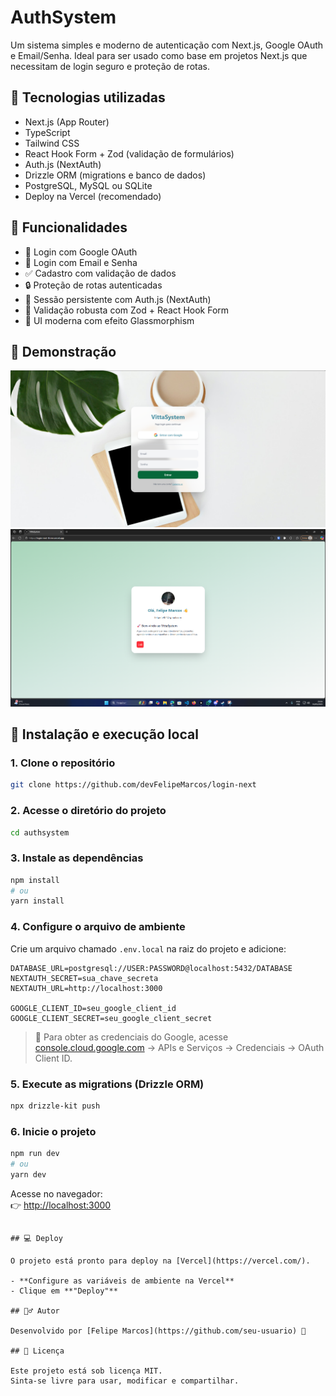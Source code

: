 # AuthSystem

Um sistema simples e moderno de autenticação com Next.js, Google OAuth e Email/Senha. Ideal para ser usado como base em projetos Next.js que necessitam de login seguro e proteção de rotas.

## 🚀 Tecnologias utilizadas

- Next.js (App Router)
- TypeScript
- Tailwind CSS
- React Hook Form + Zod (validação de formulários)
- Auth.js (NextAuth)
- Drizzle ORM (migrations e banco de dados)
- PostgreSQL, MySQL ou SQLite
- Deploy na Vercel (recomendado)

## 🎯 Funcionalidades

- 🔐 Login com Google OAuth
- 🔑 Login com Email e Senha
- ✅ Cadastro com validação de dados
- 🔒 Proteção de rotas autenticadas
- 🔄 Sessão persistente com Auth.js (NextAuth)
- 🧠 Validação robusta com Zod + React Hook Form
- 💎 UI moderna com efeito Glassmorphism

## 📸 Demonstração

![Tela de Login](./public/demo-login.png)
![Tela de Dashboard](./public/demo-dashboard.png)

## 🔧 Instalação e execução local

### 1. Clone o repositório

```bash
git clone https://github.com/devFelipeMarcos/login-next
```

### 2. Acesse o diretório do projeto

```bash
cd authsystem
```

### 3. Instale as dependências

```bash
npm install
# ou
yarn install
```

### 4. Configure o arquivo de ambiente

Crie um arquivo chamado `.env.local` na raiz do projeto e adicione:

```env
DATABASE_URL=postgresql://USER:PASSWORD@localhost:5432/DATABASE
NEXTAUTH_SECRET=sua_chave_secreta
NEXTAUTH_URL=http://localhost:3000

GOOGLE_CLIENT_ID=seu_google_client_id
GOOGLE_CLIENT_SECRET=seu_google_client_secret
```

> 🔑 Para obter as credenciais do Google, acesse [console.cloud.google.com](https://console.cloud.google.com/) → APIs e Serviços → Credenciais → OAuth Client ID.

### 5. Execute as migrations (Drizzle ORM)

```bash
npx drizzle-kit push
```

### 6. Inicie o projeto

```bash
npm run dev
# ou
yarn dev
```

Acesse no navegador:  
👉 [http://localhost:3000](http://localhost:3000)

```

## 💻 Deploy

O projeto está pronto para deploy na [Vercel](https://vercel.com/).

- **Configure as variáveis de ambiente na Vercel**
- Clique em **"Deploy"**

## 🙋‍♂️ Autor

Desenvolvido por [Felipe Marcos](https://github.com/seu-usuario) 🚀

## 📝 Licença

Este projeto está sob licença MIT.
Sinta-se livre para usar, modificar e compartilhar.
```
